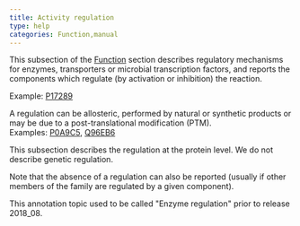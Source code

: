 ```yaml
---
title: Activity regulation
type: help
categories: Function,manual
---
```


This subsection of the [Function](https://www.uniprot.org/help/function%5Fsection) section describes regulatory mechanisms for enzymes, transporters or microbial transcription factors, and reports the components which regulate (by activation or inhibition) the reaction.

Example: [P17289](https://www.uniprot.org/uniprotkb/P17289#function)

A regulation can be allosteric, performed by natural or synthetic products or may be due to a post-translational modification (PTM).  
Examples: [P0A9C5](https://www.uniprot.org/uniprotkb/P0A9C5#function), [Q96EB6](https://www.uniprot.org/uniprotkb/Q96EB6#function)

This subsection describes the regulation at the protein level. We do not describe genetic regulation.

Note that the absence of a regulation can also be reported (usually if other members of the family are regulated by a given component).

This annotation topic used to be called "Enzyme regulation" prior to release 2018\_08.

